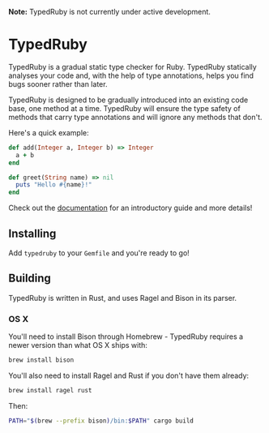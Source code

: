 **Note:** TypedRuby is not currently under active development.

# TypedRuby

TypedRuby is a gradual static type checker for Ruby. TypedRuby statically analyses your code and, with the help of type annotations, helps you find bugs sooner rather than later.

TypedRuby is designed to be gradually introduced into an existing code base, one method at a time. TypedRuby will ensure the type safety of methods that carry type annotations and will ignore any methods that don't.

Here's a quick example:

```ruby
def add(Integer a, Integer b) => Integer
  a + b
end

def greet(String name) => nil
  puts "Hello #{name}!"
end
```

Check out the [documentation](/docs) for an introductory guide and more details!

## Installing

Add `typedruby` to your `Gemfile` and you're ready to go!

## Building

TypedRuby is written in Rust, and uses Ragel and Bison in its parser.

### OS X

You'll need to install Bison through Homebrew - TypedRuby requires a newer version than what OS X ships with:

```bash
brew install bison
```

You'll also need to install Ragel and Rust if you don't have them already:

```bash
brew install ragel rust
```

Then:

```bash
PATH="$(brew --prefix bison)/bin:$PATH" cargo build
```
